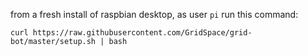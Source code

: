 from a fresh install of raspbian desktop, as user ```pi``` run this command:

```curl https://raw.githubusercontent.com/GridSpace/grid-bot/master/setup.sh | bash```
